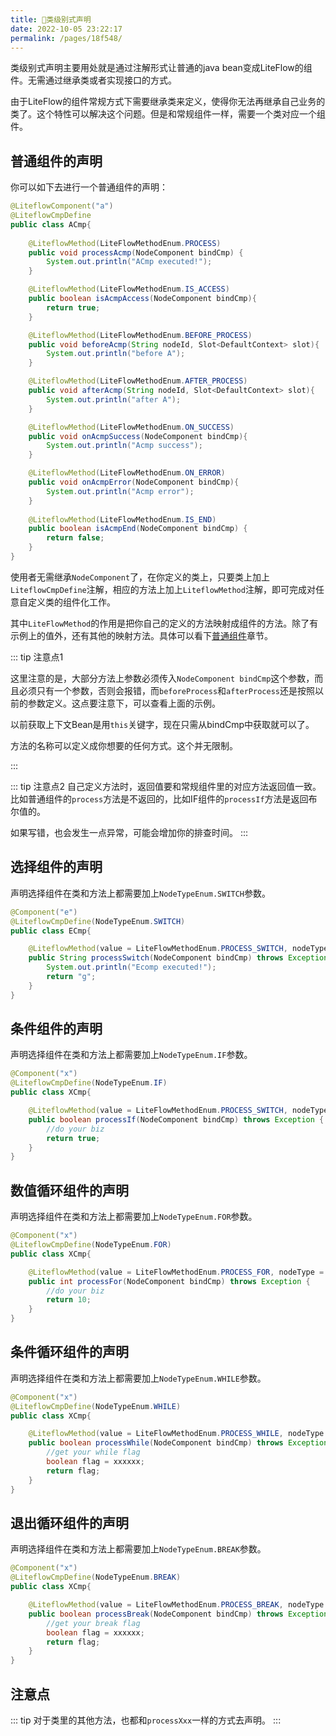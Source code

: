 ```yaml
---
title: 🧅类级别式声明
date: 2022-10-05 23:22:17
permalink: /pages/18f548/
---
```


类级别式声明主要用处就是通过注解形式让普通的java bean变成LiteFlow的组件。无需通过继承类或者实现接口的方式。

由于LiteFlow的组件常规方式下需要继承类来定义，使得你无法再继承自己业务的类了。这个特性可以解决这个问题。但是和常规组件一样，需要一个类对应一个组件。

## 普通组件的声明

你可以如下去进行一个普通组件的声明：

```java
@LiteflowComponent("a")
@LiteflowCmpDefine
public class ACmp{
  
	@LiteflowMethod(LiteFlowMethodEnum.PROCESS)
	public void processAcmp(NodeComponent bindCmp) {
		System.out.println("ACmp executed!");
	}

	@LiteflowMethod(LiteFlowMethodEnum.IS_ACCESS)
	public boolean isAcmpAccess(NodeComponent bindCmp){
		return true;
	}

	@LiteflowMethod(LiteFlowMethodEnum.BEFORE_PROCESS)
	public void beforeAcmp(String nodeId, Slot<DefaultContext> slot){
		System.out.println("before A");
	}

	@LiteflowMethod(LiteFlowMethodEnum.AFTER_PROCESS)
	public void afterAcmp(String nodeId, Slot<DefaultContext> slot){
		System.out.println("after A");
	}

	@LiteflowMethod(LiteFlowMethodEnum.ON_SUCCESS)
	public void onAcmpSuccess(NodeComponent bindCmp){
		System.out.println("Acmp success");
	}

	@LiteflowMethod(LiteFlowMethodEnum.ON_ERROR)
	public void onAcmpError(NodeComponent bindCmp){
		System.out.println("Acmp error");
	}
	
	@LiteflowMethod(LiteFlowMethodEnum.IS_END)
	public boolean isAcmpEnd(NodeComponent bindCmp) {
		return false;
	}
}
```

使用者无需继承`NodeComponent`了，在你定义的类上，只要类上加上`LiteflowCmpDefine`注解，相应的方法上加上`LiteflowMethod`注解，即可完成对任意自定义类的组件化工作。

其中`LiteFlowMethod`的作用是把你自己的定义的方法映射成组件的方法。除了有示例上的值外，还有其他的映射方法。具体可以看下[普通组件](/pages/8486fb/)章节。


::: tip 注意点1

这里注意的是，大部分方法上参数必须传入`NodeComponent bindCmp`这个参数，而且必须只有一个参数，否则会报错，而`beforeProcess`和`afterProcess`还是按照以前的参数定义。这点要注意下，可以查看上面的示例。

以前获取上下文Bean是用`this`关键字，现在只需从bindCmp中获取就可以了。

方法的名称可以定义成你想要的任何方式。这个并无限制。

:::

::: tip 注意点2
自己定义方法时，返回值要和常规组件里的对应方法返回值一致。比如普通组件的`process`方法是不返回的，比如IF组件的`processIf`方法是返回布尔值的。

如果写错，也会发生一点异常，可能会增加你的排查时间。
:::

## 选择组件的声明

声明选择组件在类和方法上都需要加上`NodeTypeEnum.SWITCH`参数。

```java
@Component("e")
@LiteflowCmpDefine(NodeTypeEnum.SWITCH)
public class ECmp{

    @LiteflowMethod(value = LiteFlowMethodEnum.PROCESS_SWITCH, nodeType = NodeTypeEnum.SWITCH)
    public String processSwitch(NodeComponent bindCmp) throws Exception {
        System.out.println("Ecomp executed!");
        return "g";
    }
}
```

## 条件组件的声明

声明选择组件在类和方法上都需要加上`NodeTypeEnum.IF`参数。

```java
@Component("x")
@LiteflowCmpDefine(NodeTypeEnum.IF)
public class XCmp{

	@LiteflowMethod(value = LiteFlowMethodEnum.PROCESS_SWITCH, nodeType = NodeTypeEnum.IF)
	public boolean processIf(NodeComponent bindCmp) throws Exception {
		//do your biz
		return true;
	}
}
```

## 数值循环组件的声明

声明选择组件在类和方法上都需要加上`NodeTypeEnum.FOR`参数。

```java
@Component("x")
@LiteflowCmpDefine(NodeTypeEnum.FOR)
public class XCmp{

	@LiteflowMethod(value = LiteFlowMethodEnum.PROCESS_FOR, nodeType = NodeTypeEnum.FOR)
	public int processFor(NodeComponent bindCmp) throws Exception {
		//do your biz
		return 10;
	}
}
```

## 条件循环组件的声明

声明选择组件在类和方法上都需要加上`NodeTypeEnum.WHILE`参数。

```java
@Component("x")
@LiteflowCmpDefine(NodeTypeEnum.WHILE)
public class XCmp{

	@LiteflowMethod(value = LiteFlowMethodEnum.PROCESS_WHILE, nodeType = NodeTypeEnum.WHILE)
	public boolean processWhile(NodeComponent bindCmp) throws Exception {
		//get your while flag
		boolean flag = xxxxxx;
		return flag;
	}
}
```

## 退出循环组件的声明

声明选择组件在类和方法上都需要加上`NodeTypeEnum.BREAK`参数。

```java
@Component("x")
@LiteflowCmpDefine(NodeTypeEnum.BREAK)
public class XCmp{

	@LiteflowMethod(value = LiteFlowMethodEnum.PROCESS_BREAK, nodeType = NodeTypeEnum.BREAK)
	public boolean processBreak(NodeComponent bindCmp) throws Exception {
		//get your break flag
		boolean flag = xxxxxx;
		return flag;
	}
}
```

## 注意点

::: tip
对于类里的其他方法，也都和`processXxx`一样的方式去声明。
:::